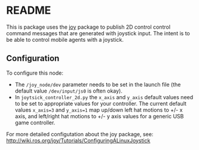 # README #

This is package uses the [joy](http://wiki.ros.org/joy) package to publish 2D
control control command messages that are generated with joystick input. The
intent is to be able to control mobile agents with a joystick.

## Configuration ##

To configure this node: 

* The `/joy_node/dev` parameter needs to be set in the launch file (the default value `/dev/input/js0` is often okay).
* In `joytsick_controller_2d.py` the `x_axis` and `y_axis` default values need to be set to appropriate values for your controller. The current default values `x_axis=3` and `y_axis=1` map up/down left hat motions to +/- x axis, and left/right hat motions to +/- y axis values for a generic USB game controller. 

For more detailed configutation about the joy package, see: http://wiki.ros.org/joy/Tutorials/ConfiguringALinuxJoystick
